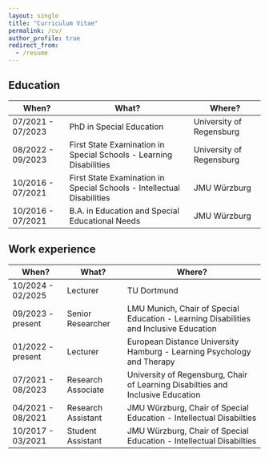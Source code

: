 ```yaml
---
layout: single
title: "Curriculum Vitae"
permalink: /cv/
author_profile: true
redirect_from:
  - /resume
---
```

<h2>Education</h2>

<table>
  <thead>
    <tr>
      <th>When?</th>
      <th>What?</th>
      <th>Where?</th>
    </tr>
  </thead>
  <tbody>
    <tr>
      <td>07/2021 - 07/2023</td>
      <td>PhD in Special Education</td>
      <td>University of Regensburg</td>
    </tr>
    <tr>
      <td>08/2022 - 09/2023</td>
      <td>First State Examination in Special Schools - Learning Disabilities</td>
      <td>University of Regensburg</td>
    </tr>
    <tr>
      <td>10/2016 - 07/2021</td>
      <td>First State Examination in Special Schools - Intellectual Disabilities</td>
      <td>JMU Würzburg</td>
    </tr>
    <tr>
      <td>10/2016 - 07/2021</td>
      <td>B.A. in Education and Special Educational Needs</td>
      <td>JMU Würzburg</td>
    </tr>
  </tbody>
</table>

<h2>Work experience</h2>

<table>
  <thead>
    <tr>
      <th>When?</th>
      <th>What?</th>
      <th>Where?</th>
    </tr>
  </thead>
  <tbody>
    <tr>
      <td>10/2024 - 02/2025</td>
      <td>Lecturer</td>
      <td>TU Dortmund</td>
    </tr>
    <tr>
      <td>09/2023 - present</td>
      <td>Senior Researcher</td>
      <td>LMU Munich, Chair of Special Education - Learning Disabilities and Inclusive Education</td>
    </tr>
    <tr>
      <td>01/2022 - present</td>
      <td>Lecturer</td>
      <td>European Distance University Hamburg - Learning Psychology and Therapy</td>
    </tr>
    <tr>
      <td>07/2021 - 08/2023</td>
      <td>Research Associate</td>
      <td>University of Regensburg, Chair of Learning Disabilties and Inclusive Education</td>
    </tr>
    <tr>
      <td>04/2021 - 08/2021</td>
      <td>Research Assistant</td>
      <td>JMU Würzburg, Chair of Special Education - Intellectual Disabilties</td>
    </tr>
    <tr>
      <td>10/2017 - 03/2021</td>
      <td>Student Assistant</td>
      <td>JMU Würzburg, Chair of Special Education - Intellectual Disabilties</td>
    </tr>
  </tbody>
</table>
